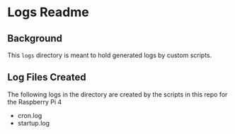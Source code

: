# Logs Readme

## Background

This `logs` directory is meant to hold generated logs by custom scripts.

## Log Files Created

The following logs in the directory are created by the scripts in this repo for the Raspberry Pi 4
* cron.log
* startup.log
